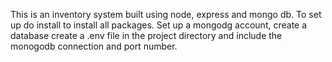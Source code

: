 This is an inventory system built using node, express and mongo db.
To set up do install to install all packages.
Set up a mongodg account, create a database 
create a .env file in the project directory and include the monogodb connection and port number. 
